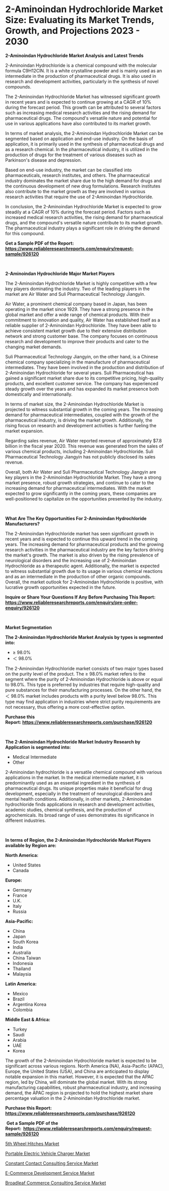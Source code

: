 <p><h1>2-Aminoindan Hydrochloride Market Size: Evaluating its Market Trends, Growth, and Projections 2023 - 2030</h1></p><p><strong>2-Aminoindan Hydrochloride Market Analysis and Latest Trends</strong></p>
<p><p>2-Aminoindan Hydrochloride is a chemical compound with the molecular formula C9H12ClN. It is a white crystalline powder and is mainly used as an intermediate in the production of pharmaceutical drugs. It is also used in research and development activities, particularly in the synthesis of novel compounds.</p><p>The 2-Aminoindan Hydrochloride Market has witnessed significant growth in recent years and is expected to continue growing at a CAGR of 10% during the forecast period. This growth can be attributed to several factors such as increasing medical research activities and the rising demand for pharmaceutical drugs. The compound's versatile nature and potential for use in various applications have also contributed to its market growth.</p><p>In terms of market analysis, the 2-Aminoindan Hydrochloride Market can be segmented based on application and end-use industry. On the basis of application, it is primarily used in the synthesis of pharmaceutical drugs and as a research chemical. In the pharmaceutical industry, it is utilized in the production of drugs for the treatment of various diseases such as Parkinson's disease and depression.</p><p>Based on end-use industry, the market can be classified into pharmaceuticals, research institutes, and others. The pharmaceutical industry dominates the market share due to the high demand for drugs and the continuous development of new drug formulations. Research institutes also contribute to the market growth as they are involved in various research activities that require the use of 2-Aminoindan Hydrochloride.</p><p>In conclusion, the 2-Aminoindan Hydrochloride Market is expected to grow steadily at a CAGR of 10% during the forecast period. Factors such as increased medical research activities, the rising demand for pharmaceutical drugs, and the compound's versatile nature contribute to its market growth. The pharmaceutical industry plays a significant role in driving the demand for this compound.</p></p>
<p><strong>Get a Sample PDF of the Report:&nbsp; <a href="https://www.reliableresearchreports.com/enquiry/request-sample/926120">https://www.reliableresearchreports.com/enquiry/request-sample/926120</a></strong></p>
<p>&nbsp;</p>
<p><strong>2-Aminoindan Hydrochloride Major Market Players</strong></p>
<p><p>The 2-Aminoindan Hydrochloride Market is highly competitive with a few key players dominating the industry. Two of the leading players in the market are Air Water and Suli Pharmaceutical Technology Jiangyin.</p><p>Air Water, a prominent chemical company based in Japan, has been operating in the market since 1929. They have a strong presence in the global market and offer a wide range of chemical products. With their commitment to innovation and quality, Air Water has established itself as a reliable supplier of 2-Aminoindan Hydrochloride. They have been able to achieve consistent market growth due to their extensive distribution network and strong customer base. The company focuses on continuous research and development to improve their products and cater to the changing market demands.</p><p>Suli Pharmaceutical Technology Jiangyin, on the other hand, is a Chinese chemical company specializing in the manufacture of pharmaceutical intermediates. They have been involved in the production and distribution of 2-Aminoindan Hydrochloride for several years. Suli Pharmaceutical has gained a significant market share due to its competitive pricing, high-quality products, and excellent customer service. The company has experienced steady growth over the years and has expanded its market presence both domestically and internationally.</p><p>In terms of market size, the 2-Aminoindan Hydrochloride Market is projected to witness substantial growth in the coming years. The increasing demand for pharmaceutical intermediates, coupled with the growth of the pharmaceutical industry, is driving the market growth. Additionally, the rising focus on research and development activities is further fueling the market expansion.</p><p>Regarding sales revenue, Air Water reported revenue of approximately $7.8 billion in the fiscal year 2020. This revenue was generated from the sales of various chemical products, including 2-Aminoindan Hydrochloride. Suli Pharmaceutical Technology Jiangyin has not publicly disclosed its sales revenue.</p><p>Overall, both Air Water and Suli Pharmaceutical Technology Jiangyin are key players in the 2-Aminoindan Hydrochloride Market. They have a strong market presence, robust growth strategies, and continue to cater to the increasing demand for pharmaceutical intermediates. With the market expected to grow significantly in the coming years, these companies are well-positioned to capitalize on the opportunities presented by the industry.</p></p>
<p>&nbsp;</p>
<p><strong>What Are The Key Opportunities For 2-Aminoindan Hydrochloride Manufacturers?</strong></p>
<p><p>The 2-Aminoindan Hydrochloride market has seen significant growth in recent years and is expected to continue this upward trend in the coming years. The increasing demand for pharmaceutical products and the growing research activities in the pharmaceutical industry are the key factors driving the market's growth. The market is also driven by the rising prevalence of neurological disorders and the increasing use of 2-Aminoindan Hydrochloride as a therapeutic agent. Additionally, the market is expected to witness substantial growth due to its usage in various chemical reactions and as an intermediate in the production of other organic compounds. Overall, the market outlook for 2-Aminoindan Hydrochloride is positive, with lucrative growth opportunities expected in the future.</p></p>
<p><strong>Inquire or Share Your Questions If Any Before Purchasing This Report: <a href="https://www.reliableresearchreports.com/enquiry/pre-order-enquiry/926120">https://www.reliableresearchreports.com/enquiry/pre-order-enquiry/926120</a></strong></p>
<p>&nbsp;</p>
<p><strong>Market Segmentation</strong></p>
<p><strong>The 2-Aminoindan Hydrochloride Market Analysis by types is segmented into:</strong></p>
<p><ul><li>≥ 98.0%</li><li>＜ 98.0%</li></ul></p>
<p><p>The 2-Aminoindan Hydrochloride market consists of two major types based on the purity level of the product. The ≥ 98.0% market refers to the segment where the purity of 2-Aminoindan Hydrochloride is above or equal to 98.0%. This type is preferred by industries that require high-quality and pure substances for their manufacturing processes. On the other hand, the ＜ 98.0% market includes products with a purity level below 98.0%. This type may find application in industries where strict purity requirements are not necessary, thus offering a more cost-effective option.</p></p>
<p><strong>Purchase this Report:&nbsp;<a href="https://www.reliableresearchreports.com/purchase/926120">https://www.reliableresearchreports.com/purchase/926120</a></strong></p>
<p>&nbsp;</p>
<p><strong>The 2-Aminoindan Hydrochloride Market Industry Research by Application is segmented into:</strong></p>
<p><ul><li>Medical Intermediate</li><li>Other</li></ul></p>
<p><p>2-Aminoindan hydrochloride is a versatile chemical compound with various applications in the market. In the medical intermediate market, it is predominantly used as an essential ingredient in the synthesis of pharmaceutical drugs. Its unique properties make it beneficial for drug development, especially in the treatment of neurological disorders and mental health conditions. Additionally, in other markets, 2-Aminoindan hydrochloride finds applications in research and development activities, academic studies, chemical synthesis, and the production of agrochemicals. Its broad range of uses demonstrates its significance in different industries.</p></p>
<p>&nbsp;</p>
<p><strong>In terms of Region, the 2-Aminoindan Hydrochloride Market Players available by Region are:</strong></p>
<p>
    <p> <strong> North America: </strong>
        <ul>
            <li>United States</li>
            <li>Canada</li>
        </ul>
        </p> 
    <p> <strong> Europe: </strong>
        <ul>
            <li>Germany</li>
            <li>France</li>
            <li>U.K.</li>
            <li>Italy</li>
            <li>Russia</li>
        </ul>
        </p> 
    <p> <strong> Asia-Pacific: </strong>
        <ul>
            <li>China</li>
            <li>Japan</li>
            <li>South Korea</li>
            <li>India</li>
            <li>Australia</li>
            <li>China Taiwan</li>
            <li>Indonesia</li>
            <li>Thailand</li>
            <li>Malaysia</li>
        </ul>
        </p> 
    <p> <strong> Latin America: </strong>
        <ul>
            <li>Mexico</li>
            <li>Brazil</li>
            <li>Argentina Korea</li>
            <li>Colombia</li>
        </ul>
        </p> 
    <p> <strong> Middle East & Africa: </strong>
        <ul>
            <li>Turkey</li>
            <li>Saudi</li>
            <li>Arabia</li>
            <li>UAE</li>
            <li>Korea</li>
        </ul>
    </p>
    </p>
<p><p>The growth of the 2-Aminoindan Hydrochloride market is expected to be significant across various regions. North America (NA), Asia-Pacific (APAC), Europe, the United States (USA), and China are anticipated to display notable expansion in this market. However, it is expected that the APAC region, led by China, will dominate the global market. With its strong manufacturing capabilities, robust pharmaceutical industry, and increasing demand, the APAC region is projected to hold the highest market share percentage valuation in the 2-Aminoindan Hydrochloride market.</p></p>
<p><strong>Purchase this Report: <a href="https://www.reliableresearchreports.com/purchase/926120">https://www.reliableresearchreports.com/purchase/926120</a></strong></p>
<p>&nbsp;<strong>Get a Sample PDF of the Report:&nbsp;&nbsp;<a href="https://www.reliableresearchreports.com/enquiry/request-sample/926120">https://www.reliableresearchreports.com/enquiry/request-sample/926120</a></strong></p>
<p><strong></strong></p>
<p><p><a href="https://medium.com/@maxinefeest1904/5th-wheel-hitches-market-size-growth-forecast-2023-2030-296aab3f23c9">5th Wheel Hitches Market</a></p><p><a href="https://medium.com/@amaliarobel/portable-electric-vehicle-charger-market-size-growth-forecast-2023-2030-f6b31635ad6e">Portable Electric Vehicle Charger Market</a></p><p><a href="https://www.linkedin.com/pulse/constant-contact-consulting-service-market-size-share-global/">Constant Contact Consulting Service Market</a></p><p><a href="https://www.linkedin.com/pulse/decoding-e-commerce-development-service-market/">E-Commerce Development Service Market</a></p><p><a href="https://www.linkedin.com/pulse/broadleaf-commerce-consulting-service-market-challenges-opportunities/">Broadleaf Commerce Consulting Service Market</a></p></p>
